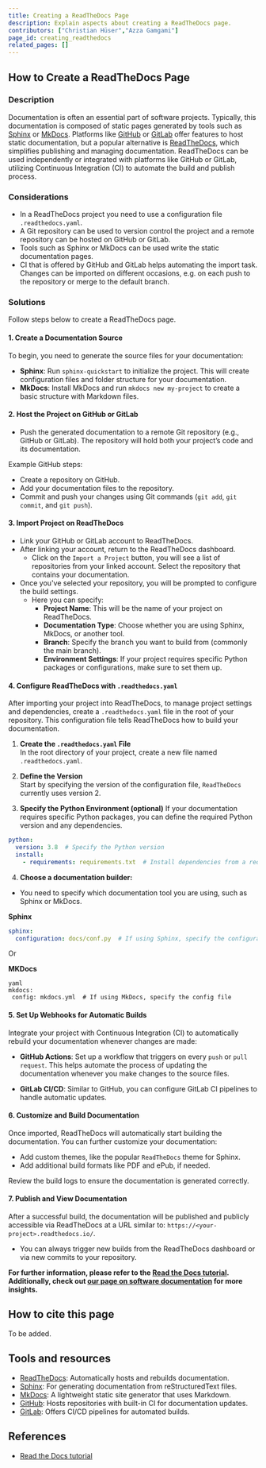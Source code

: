 ```yaml
---
title: Creating a ReadTheDocs Page
description: Explain aspects about creating a ReadTheDocs page.
contributors: ["Christian Hüser","Azza Gamgami"]
page_id: creating_readthedocs
related_pages: []
---
```


## How to Create a ReadTheDocs Page
 
### Description

Documentation is often an essential part of software projects. Typically, this documentation is composed of static pages generated by tools such as [Sphinx](https://www.sphinx-doc.org) or [MkDocs](https://www.mkdocs.org). Platforms like [GitHub](https://github.com) or [GitLab](https://about.gitlab.com) offer features to host static documentation, but a popular alternative is [ReadTheDocs](https://readthedocs.org), which simplifies publishing and managing documentation. ReadTheDocs can be used independently or integrated with platforms like GitHub or GitLab, utilizing Continuous Integration (CI) to automate the build and publish process.

### Considerations

- In a ReadTheDocs project you need to use a configuration file `.readthedocs.yaml`.
- A Git repository can be used to version control the project and a remote repository can be hosted on GitHub or GitLab.
- Tools such as Sphinx or MkDocs can be used write the static documentation pages.
- CI that is offered by GitHub and GitLab helps automating the import task. Changes can be imported on different occasions, e.g. on each push to the repository or merge to the default branch.

### Solutions

Follow steps below to create a ReadTheDocs page.

#### 1. Create a Documentation Source

To begin, you need to generate the source files for your documentation:

* **Sphinx**: Run `sphinx-quickstart` to initialize the project. This will create configuration files and folder structure for your documentation.
* **MkDocs**: Install MkDocs and run `mkdocs new my-project` to create a basic structure with Markdown files.

#### 2. Host the Project on GitHub or GitLab

* Push the generated documentation to a remote Git repository (e.g., GitHub or GitLab). The repository will hold both your project’s code and its documentation.

Example GitHub steps:

* Create a repository on GitHub.
* Add your documentation files to the repository.
* Commit and push your changes using Git commands (`git add`, `git commit`, and `git push`).

#### 3. Import Project on ReadTheDocs

* Link your GitHub or GitLab account to ReadTheDocs.
* After linking your account, return to the ReadTheDocs dashboard.
   * Click on the `Import a Project` button, you will see a list of repositories from your linked account. Select the repository that contains your documentation.
* Once you've selected your repository, you will be prompted to configure the build settings.
   * Here you can specify:
     - **Project Name**: This will be the name of your project on ReadTheDocs.
     - **Documentation Type**: Choose whether you are using Sphinx, MkDocs, or another tool.
     - **Branch**: Specify the branch you want to build from (commonly the main branch).
     - **Environment Settings**: If your project requires specific Python packages or configurations, make sure to set them up.

#### 4. Configure ReadTheDocs with `.readthedocs.yaml`

After importing your project into ReadTheDocs, to manage project settings and dependencies, create a `.readthedocs.yaml` file in the root of your repository. This configuration file tells ReadTheDocs how to build your documentation. 

1. **Create the `.readthedocs.yaml` File**  
   In the root directory of your project, create a new file named `.readthedocs.yaml`.

2. **Define the Version**  
   Start by specifying the version of the configuration file, `ReadTheDocs` currently uses version 2.  

3. **Specify the Python Environment (optional)**
If your documentation requires specific Python packages, you can define the required Python version and any dependencies. 
```yaml
python:
  version: 3.8  # Specify the Python version
  install:
    - requirements: requirements.txt  # Install dependencies from a requirements file

 ```

 4. **Choose a documentation builder:**
 * You need to specify which documentation tool you are using, such as Sphinx or MkDocs.

**Sphinx**
```yaml
sphinx:
  configuration: docs/conf.py  # If using Sphinx, specify the configuration file path
  ```
  Or 

  **MKDocs**
 ```
 yaml
 mkdocs:
  config: mkdocs.yml  # If using MkDocs, specify the config file
 ```


#### 5. Set Up Webhooks for Automatic Builds


Integrate your project with Continuous Integration (CI) to automatically rebuild your documentation whenever changes are made:

* **GitHub Actions**: Set up a workflow that triggers on every `push` or `pull request`. This helps automate the process of updating the documentation whenever you make changes to the source files.
  
* **GitLab CI/CD**: Similar to GitHub, you can configure GitLab CI pipelines to handle automatic updates.

#### 6. Customize and Build Documentation

Once imported, ReadTheDocs will automatically start building the documentation. You can further customize your documentation:

* Add custom themes, like the popular `ReadTheDocs` theme for Sphinx.
* Add additional build formats like PDF and ePub, if needed.

Review the build logs to ensure the documentation is generated correctly.

#### 7. Publish and View Documentation

After a successful build, the documentation will be published and publicly accessible via ReadTheDocs at a URL similar to: `https://<your-project>.readthedocs.io/`.

* You can always trigger new builds from the ReadTheDocs dashboard or via new commits to your repository.


**For further information, please refer to the [Read the Docs tutorial](https://docs.readthedocs.io/en/stable/tutorial/index.html). Additionally, check out [our page on software documentation](Software_documentation.md) for more insights.**


## How to cite this page

To be added.

## Tools and resources

* [ReadTheDocs](https://readthedocs.org): Automatically hosts and rebuilds documentation.
* [Sphinx](https://www.sphinx-doc.org): For generating documentation from reStructuredText files.
* [MkDocs](https://www.mkdocs.org): A lightweight static site generator that uses Markdown.
* [GitHub](https://github.com): Hosts repositories with built-in CI for documentation updates.
* [GitLab](https://about.gitlab.com): Offers CI/CD pipelines for automated builds.

## References

* [Read the Docs tutorial](https://docs.readthedocs.io/en/stable/tutorial/index.html)
